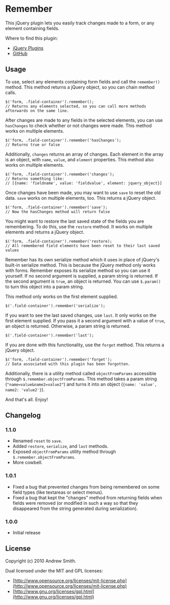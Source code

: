 # Remember

This jQuery plugin lets you easily track changes made to a form, or any element containing fields.

Where to find this plugin:

*  [jQuery Plugins](http://plugins.jquery.com/project/remember)
*  [GitHub](http://github.com/ashrewdmint/remember)

## Usage

To use, select any elements containing form fields and call the `remember()` method.
This method returns a jQuery object, so you can chain method calls.

    $('form, .field-container').remember();
    // Returns any elements selected, so you can call more methods afterwards on the same line.

After changes are made to any fields in the selected elements, you can use `hasChanges`
to check whether or not changes were made. This method works on multiple elements.

    $('form, .field-container').remember('hasChanges');
    // Returns true or false

Additionally, `changes` returns an array of changes. Each element in the array is an
object, with `name`, `value`, and `element` properties. This method also works on multiple elements.

    $('form, .field-container').remember('changes');
    // Returns something like:
    // [{name: 'fieldname', value: 'fieldvalue', element: jquery_object}]

Once changes have been made, you may want to use `save` to reset the old data.
`save` works on multiple elements, too. This returns a jQuery object.

    $('form, .field-container').remember('save');
    // Now the hasChanges method will return false

You might want to restore the last saved state of the fields you are remembering. To do this,
use the `restore` method. It works on multiple elements and returns a jQuery object.

    $('form, .field-container').remember('restore);
    // All remembered field elements have been reset to their last saved values

Remember has its own serialize method which it uses in place of jQuery's built-in serialize method.
This is because the jQuery method only works with forms. Remember exposes its serialize method so
you can use it yourself. If no second argument is supplied, a param string is returned. If the
second argument is `true`, an object is returned. You can use `$.param()` to turn this object into a
param string.

This method only works on the first element supplied.

    $('.field-container').remember('serialize');

If you want to see the last saved changes, use `last`. It only works on the first element supplied.
If you pass it a second argument with a value of `true`, an object is returned. Otherwise, a param
string is returned.

    $('.field-container').remember('last');

If you are done with this functionality, use the `forget` method. This returns a jQuery object.

    $('form, .field-container').remember('forget');
    // Data associated with this plugin has been forgotten.


Additionally, there is a utility method called `objectFromParams` accessible through `$.remember.objectFromParams`.
This method takes a param string (`"name=value&name2=value2"`) and turns it into an object (`{name: 'value', name2: 'value2'}`).

And that's all. Enjoy!

## Changelog

### 1.1.0

*  Renamed `reset` to `save`.
*  Added `restore`, `serialize`, and `last` methods.
*  Exposed `objectFromParams` utility method through `$.remember.objectFromParams`.
*  More cowbell.

### 1.0.1

*  Fixed a bug that prevented changes from being remembered on some
   field types (like textareas or select menus).
*  Fixed a bug that kept the "changes" method from returning fields
   when fields were removed (or modified in such a way so that they
   disappeared from the string generated during serialization).

### 1.0.0

*  Initial release

## License

Copyright (c) 2010 Andrew Smith.

Dual licensed under the MIT and GPL licenses:

*  [http://www.opensource.org/licenses/mit-license.php](http://www.opensource.org/licenses/mit-license.php)
*  [http://www.gnu.org/licenses/gpl.html](http://www.gnu.org/licenses/gpl.html)